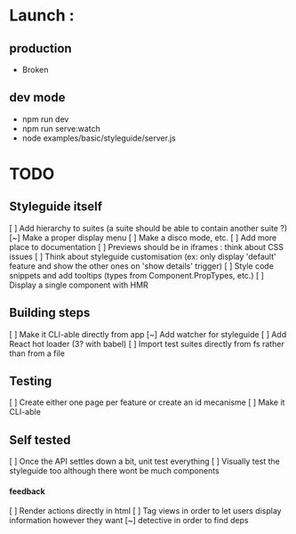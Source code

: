 # Launch :

## production

* Broken

## dev mode

* npm run dev
* npm run serve:watch
* node examples/basic/styleguide/server.js

# TODO

## Styleguide itself

[ ] Add hierarchy to suites (a suite should be able to contain another suite ?)
[~] Make a proper display menu
[ ] Make a disco mode, etc.
[ ] Add more place to documentation
[ ] Previews should be in iframes : think about CSS issues
[ ] Think about styleguide customisation (ex: only display 'default' feature and show the other ones on 'show details' trigger)
[ ] Style code snippets and add tooltips (types from Component.PropTypes, etc.)
[ ] Display a single component with HMR

## Building steps

[ ] Make it CLI-able directly from app
[~] Add watcher for styleguide
[ ] Add React hot loader (3? with babel)
[ ] Import test suites directly from fs rather than from a file

## Testing

[ ] Create either one page per feature or create an id mecanisme
[ ] Make it CLI-able

## Self tested

[ ] Once the API settles down a bit, unit test everything
[ ] Visually test the styleguide too although there wont be much components

#### feedback

[ ] Render actions directly in html
[ ] Tag views in order to let users display information however they want
[~] detective in order to find deps
